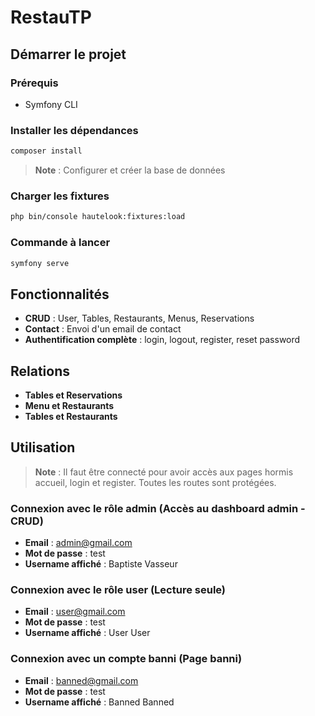 # RestauTP
## Démarrer le projet

### Prérequis
- Symfony CLI

### Installer les dépendances
```bash
composer install
```

> **Note** : Configurer et créer la base de données

### Charger les fixtures
```bash
php bin/console hautelook:fixtures:load
```

### Commande à lancer
```bash
symfony serve
```

## Fonctionnalités

- **CRUD** : User, Tables, Restaurants, Menus, Reservations
- **Contact** : Envoi d'un email de contact
- **Authentification complète** : login, logout, register, reset password

## Relations

- **Tables et Reservations** 
- **Menu et Restaurants** 
- **Tables et Restaurants** 

## Utilisation

> **Note** : Il faut être connecté pour avoir accès aux pages hormis accueil, login et register. Toutes les routes sont protégées.

### Connexion avec le rôle admin (Accès au dashboard admin - CRUD)
- **Email** : admin@gmail.com
- **Mot de passe** : test
- **Username affiché** : Baptiste Vasseur

### Connexion avec le rôle user (Lecture seule)
- **Email** : user@gmail.com
- **Mot de passe** : test
- **Username affiché** : User User

### Connexion avec un compte banni (Page banni)
- **Email** : banned@gmail.com
- **Mot de passe** : test
- **Username affiché** : Banned Banned
